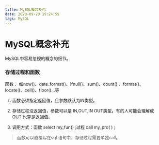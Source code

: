 ```yaml
---
title: MySQL概念补充
date: 2020-09-20 19:24:59
tags: MySQL
---
```

# MySQL概念补充

MySQL中容易忽视的概念的细节。

### 存储过程和函数

函数：
如now()、date_format()、ifnull()、sum()、count() 、format()、locate()、cell()、floor()...等

1. 函数必须指定返回值，且参数默认为IN类型。

2. 存储过程没返回值，参数可以是 IN,OUT,IN OUT类型，有的人可能会理解成OUT 也算是返回值。

3. 调用方式：函数 select my_fun() ;过程 call my_pro( ) ;


> 函数可以直接写在sql 语句中，存储过程需要单独call。
>






